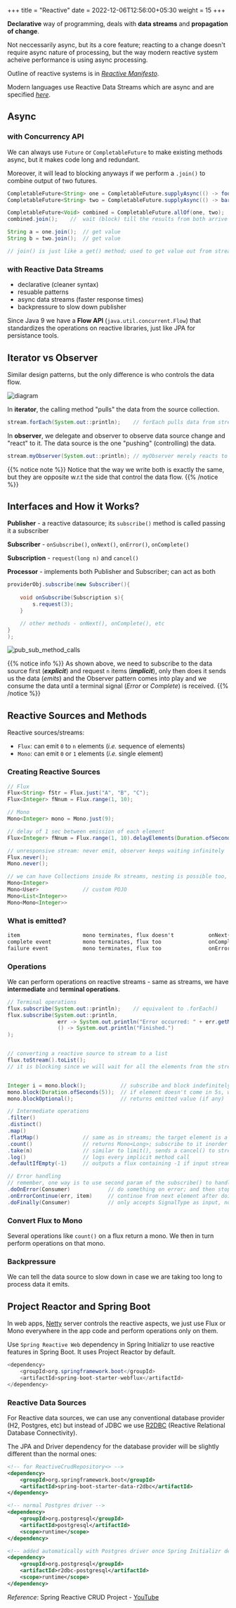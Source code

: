 +++
title = "Reactive"
date = 2022-12-06T12:56:00+05:30
weight = 15
+++

**Declarative** way of programming, deals with **data streams** and **propagation of change**.

Not neccessarily async, but its a core feature; reacting to a change doesn't require async nature of processing, but the way modern reactive system acheive performance is using async processing.

Outline of reactive systems is in [_Reactive Manifesto_](https://www.reactivemanifesto.org/).

Modern languages use Reactive Data Streams which are async and are specified [_here_](https://www.reactive-streams.org/). 

## Async
### with Concurrency API
We can always use `Future` or `CompletableFuture` to make existing methods async, but it makes code long and redundant.

Moreover, it will lead to blocking anyways if we perform a `.join()` to combine output of two futures.

```java
CompletableFuture<String> one = CompletableFuture.supplyAsync(() -> foo());		// make foo() async
CompletableFuture<String> two = CompletableFuture.supplyAsync(() -> bar());		// make bar() async

CompletableFuture<Void> combined = CompletableFuture.allOf(one, two);			// combine the two
combined.join();	//  wait (block) till the results from both arrive

String a = one.join();	// get value
String b = two.join();	// get value

// join() is just like a get() method; used to get value out from streams/futures 
```

### with Reactive Data Streams
- declarative (cleaner syntax)
- resuable patterns
- async data streams (faster response times)
- backpressure to slow down publisher

Since Java 9 we have a **Flow API** (`java.util.concurrent.Flow`) that standardizes the operations on reactive libraries, just like JPA for persistance tools.

## Iterator vs Observer
Similar design patterns, but the only difference is who controls the data flow.

![diagram](https://i.imgur.com/fyNHj3X.png)

In **iterator**, the calling method "pulls" the data from the source collection.
```java
stream.forEach(System.out::println);	// forEach pulls data from stream
```

In **observer**, we delegate and observer to observe data source change and "react" to it. The data source is the one "pushing" (controlling) the data.
```java
stream.myObserver(System.out::println);	// myObserver merely reacts to the changes in stream
```

{{% notice note %}}
Notice that the way we write both is exactly the same, but they are opposite w.r.t the side that control the data flow.
{{% /notice %}}


## Interfaces and How it Works?

**Publisher** - a reactive datasource; its `subscribe()` method is called passing it a subscriber

**Subscriber** - `onSubscribe()`, `onNext()`, `onError()`, `onComplete()`

**Subscription** - `request(long n)` and `cancel()` 

**Processor** - implements both Publisher and Subscriber; can act as both

```java
providerObj.subscribe(new Subscriber(){
	
	void onSubscribe(Subscription s){
		s.request(3);
	}

	// other methods - onNext(), onComplete(), etc
}
);
```

![pub_sub_method_calls](https://i.imgur.com/aTOLx8q.png)

{{% notice info %}}
As shown above, we need to subscribe to the data source first (_**explicit**_) and request `n` items (_**implicit**_), only then does it sends us the data (_emits_) and the Observer pattern comes into play and we consume the data until a terminal signal (_Error_ or _Complete_) is received.
{{% /notice %}}

## Reactive Sources and Methods
Reactive sources/streams:
- `Flux`: can emit `0` to `n` elements (_i.e._ sequence of elements)
- `Mono`: can emit `0` or `1` elements (_i.e._ single element)

### Creating Reactive Sources
```java
// Flux
Flux<String> fStr = Flux.just("A", "B", "C");
Flux<Integer> fNnum = Flux.range(1, 10);

// Mono
Mono<Integer> mono = Mono.just(9);

// delay of 1 sec between emission of each element
Flux<Integer> fNnum = Flux.range(1, 10).delayElements(Duration.ofSeconds(1));	

// unresponsive stream: never emit, observer keeps waiting infinitely
Flux.never();
Mono.never();
```

```java
// we can have Collections inside Rx streams, nesting is possible too, etc...
Mono<Integer>
Mono<User>				// custom POJO
Mono<List<Integer>>
Mono<Mono<Integer>>
```

### What is emitted?
```txt
item 					mono terminates, flux doesn't			onNext()
complete event			mono terminates, flux too 				onComplete()
failure event			mono terminates, flux too 				onError()
```

### Operations
We can perform operations on reactive streams - same as streams, we have **intermediate** and **terminal operations**.
```java
// Terminal operations
flux.subscribe(System.out::println);	// equivalent to .forEach()
flux.subscribe(System.out::println,
				err -> System.out.println("Error occurred: " + err.getMessage()),	// if error happens; do this
				() -> System.out.println("Finished.")								// on complete event, do this
);


// converting a reactive source to stream to a list
flux.toStream().toList();	
// it is blocking since we will wait for all the elements from the stream to emit and then form the stream; so it's bad!


Integer i = mono.block();			// subscribe and block indefinitely until element is received; upon receive, return it
mono.block(Duration.ofSeconds(5));	// if element doesn't come in 5s, we throw error; even on complete and failure
mono.blockOptional();				// returns emitted value (if any)
```

```java
// Intermediate operations
.filter()
.distinct()
.map()
.flatMap()				// same as in streams; the target element is a reactive stream
.count()				// returns Mono<Long>; subscribe to it inorder to take out the element
.take(n)				// similar to limit(), sends a cancel() to stream to indicate a stop 
.log()					// logs every implicit method call
.defaultIfEmpty(-1)		// outputs a flux containing -1 if input stream is empty (no elements and we recieve a complete)
```

```java
// Error handling
// remember, one way is to use second param of the subscribe() to handle errors
.doOnError(Consumer)			// do something on error; and then stop and throw error
.onErrorContinue(err, item)		// continue from next element after doing this
.doFinally(Consumer)			// only accepts SignalType as input, no elements, only complete and failure events
```

### Convert Flux to Mono
Several operations like `count()` on a flux return a mono. We then in turn perform operations on that mono.

### Backpressure
We can tell the data source to slow down in case we are taking too long to process data it emits.

## Project Reactor and Spring Boot
In web apps, [Netty](https://netty.io/) server controls the reactive aspects, we just use Flux or Mono everywhere in the app code and perform operations only on them.

Use `Spring Reactive Web` dependency in Spring Initializr to use reactive features in Spring Boot. It uses Project Reactor by default.
```java
<dependency>
	<groupId>org.springframework.boot</groupId>
	<artifactId>spring-boot-starter-webflux</artifactId>
</dependency>
```

### Reactive Data Sources
For Reactive data sources, we can use any conventional database provider (H2, Postgres, etc) but instead of JDBC we use [R2DBC](https://r2dbc.io/) (Reactive Relational Database Connectivity).

The JPA and Driver dependency for the database provider will be slightly different than the normal ones:
```xml
<!-- for ReactiveCrudRepository<> -->
<dependency>
	<groupId>org.springframework.boot</groupId>
	<artifactId>spring-boot-starter-data-r2dbc</artifactId>
</dependency>

<!-- normal Postgres driver -->
<dependency>
	<groupId>org.postgresql</groupId>
	<artifactId>postgresql</artifactId>
	<scope>runtime</scope>
</dependency>

<!-- added automatically with Postgres driver once Spring Initializr detects r2dbc JPA and Postgres dependencies -->
<dependency>
	<groupId>org.postgresql</groupId>
	<artifactId>r2dbc-postgresql</artifactId>
	<scope>runtime</scope>
</dependency>
```

_Reference_: Spring Reactive CRUD Project - [YouTube](https://www.youtube.com/watch?v=x1Dt7K4FrnI)